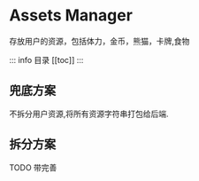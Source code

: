 # Assets Manager

存放用户的资源，包括体力，金币，熊猫，卡牌,食物

::: info 目录
[[toc]]
:::

## 兜底方案

不拆分用户资源,将所有资源字符串打包给后端.

## 拆分方案

TODO 带完善